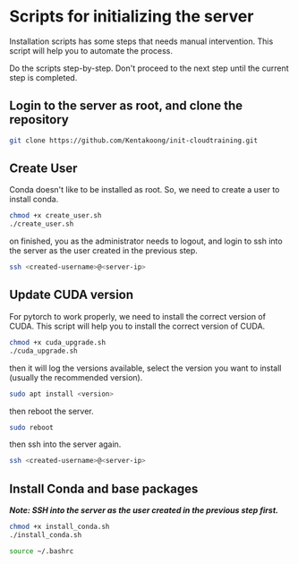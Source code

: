 # Scripts for initializing the server

Installation scripts has some steps that needs manual intervention. This script will help you to automate the process.

Do the scripts step-by-step. Don't proceed to the next step until the current step is completed.

## Login to the server as root, and clone the repository

```bash
git clone https://github.com/Kentakoong/init-cloudtraining.git
```

## Create User

Conda doesn't like to be installed as root. So, we need to create a user to install conda.

```bash
chmod +x create_user.sh
./create_user.sh
```

on finished, you as the administrator needs to  logout, and login to ssh into the server as the user created in the previous step.

```bash
ssh <created-username>@<server-ip>
```

## Update CUDA version

For pytorch to work properly, we need to install the correct version of CUDA. This script will help you to install the correct version of CUDA.

```bash
chmod +x cuda_upgrade.sh
./cuda_upgrade.sh
```

then it will log the versions available, select the version you want to install (usually the recommended version).

```bash
sudo apt install <version>
```

then reboot the server.

```bash
sudo reboot
```

then ssh into the server again.

```bash
ssh <created-username>@<server-ip>
```

## Install Conda and base packages

***Note: SSH into the server as the user created in the previous step first.***

```bash
chmod +x install_conda.sh
./install_conda.sh

source ~/.bashrc

```
